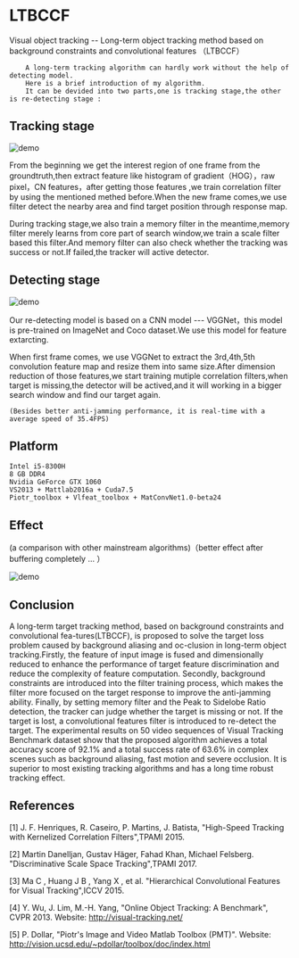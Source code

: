 # LTBCCF

Visual object tracking -- Long-term object tracking method based on background constraints and convolutional features （LTBCCF）

        A long-term tracking algorithm can hardly work without the help of detecting model.
        Here is a brief introduction of my algorithm.
        It can be devided into two parts,one is tracking stage,the other is re-detecting stage :

## Tracking stage

![demo](https://github.com/Realwhisky/LTBCCF_algorithm/blob/master/utility/tracking%20%20stage.png)

From the beginning we get the interest region of one frame from the groundtruth,then extract feature like histogram of gradient（HOG），raw pixel，CN features，after getting those features ,we train correlation filter by using the mentioned methed before.When the new frame comes,we use filter detect the nearby area and find target position through response map.

During tracking stage,we also train a memory filter in the meantime,memory filter merely learns from core part of search window,we train a scale filter based this filter.And memory filter can also check whether the tracking was success or not.If failed,the tracker will active detector.


## Detecting stage

![demo](https://github.com/Realwhisky/LTBCCF_algorithm/blob/master/utility/detecting%20stage.png)

Our re-detecting model is based on a CNN model --- VGGNet，this model is pre-trained on ImageNet and Coco dataset.We use this model for feature extarcting.

When first frame comes, we use VGGNet to extract the 3rd,4th,5th convolution feature map and resize them into same size.After dimension reduction of those features,we start training mutiple correlation filters,when target is missing,the detector will be actived,and it will working in a bigger search window and find our target again.


    (Besides better anti-jamming performance, it is real-time with a average speed of 35.4FPS)


## Platform

    Intel i5-8300H
    8 GB DDR4
    Nvidia GeForce GTX 1060
    VS2013 + Mattlab2016a + Cuda7.5
    Piotr_toolbox + Vlfeat_toolbox + MatConvNet1.0-beta24 


## Effect  
(a comparison with other mainstream algorithms)（better effect after buffering completely ... ）

![demo](https://github.com/Realwhisky/LTBCCF_algorithm/blob/master/utility/demo_girl2.gif)


## Conclusion


A long-term target tracking method, based on background constraints and convolutional fea-tures(LTBCCF), is proposed to solve the target loss problem caused by background aliasing and oc-clusion in long-term object tracking.Firstly, the feature of input image is fused and dimensionally reduced to enhance the performance of target feature discrimination and reduce the complexity of feature computation. Secondly, background constraints are introduced into the filter training process, which makes the filter more focused on the target response to improve the anti-jamming ability. Finally, by setting memory filter and the Peak to Sidelobe Ratio detection, the tracker can judge whether the target is missing or not. If the target is lost, a convolutional features filter is introduced to re-detect the target. The experimental results on 50 video sequences of Visual Tracking Benchmark dataset show that the proposed algorithm achieves a total accuracy score of 92.1% and a total success rate of 63.6% in complex scenes such as background aliasing, fast motion and severe occlusion. It is superior to most existing tracking algorithms and has a long time robust tracking effect.


## References

[1] J. F. Henriques, R. Caseiro, P. Martins, J. Batista, "High-Speed Tracking with Kernelized Correlation Filters",TPAMI 2015.

[2] Martin Danelljan, Gustav Häger, Fahad Khan, Michael Felsberg. "Discriminative Scale Space Tracking",TPAMI 2017. 

[3] Ma C , Huang J B , Yang X , et al. "Hierarchical Convolutional Features for Visual Tracking",ICCV 2015.

[4] Y. Wu, J. Lim, M.-H. Yang, "Online Object Tracking: A Benchmark", CVPR 2013.
Website: http://visual-tracking.net/

[5] P. Dollar, "Piotr's Image and Video Matlab Toolbox (PMT)".
Website: http://vision.ucsd.edu/~pdollar/toolbox/doc/index.html
